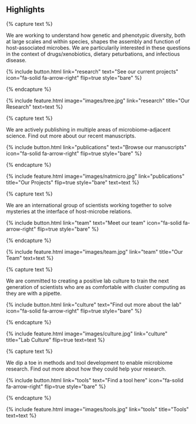 ---
---

## Highlights

<!-------------------------------------->
{% capture text %}

We are working to understand how genetic and phenotypic diversity, both at large scales and within species, shapes the assembly and function of host-associated microbes. We are particularily interested in these questions in the context of drugs/xenobiotics, dietary peturbations, and infectious disease.  

{%
  include button.html
  link="research"
  text="See our current projects"
  icon="fa-solid fa-arrow-right"
  flip=true
  style="bare"
%}

{% endcapture %}

{%
  include feature.html
  image="images/tree.jpg"
  link="research"
  title="Our Research"
  text=text
%}

<!-------------------------------------->
{% capture text %}

We are actively publishing in multiple areas of microbiome-adjacent science. Find out more about our recent manuscripts.

{%
  include button.html
  link="publications"
  text="Browse our manuscripts"
  icon="fa-solid fa-arrow-right"
  flip=true
  style="bare"
%}

{% endcapture %}

{%
  include feature.html
  image="images/natmicro.jpg"
  link="publications"
  title="Our Projects"
  flip=true
  style="bare"
  text=text
%}

<!-------------------------------------->
{% capture text %}

We are an international group of scientists working together to solve mysteries at the interface of host-microbe relations.

{%
  include button.html
  link="team"
  text="Meet our team"
  icon="fa-solid fa-arrow-right"
  flip=true
  style="bare"
%}

{% endcapture %}

{%
  include feature.html
  image="images/team.jpg"
  link="team"
  title="Our Team"
  text=text
%}

<!-------------------------------------->
{% capture text %}

We are committed to creating a positive lab culture to train the next generation of scientists who are as comfortable with cluster computing as they are with a pipette.

{%
  include button.html
  link="culture"
  text="Find out more about the lab"
  icon="fa-solid fa-arrow-right"
  flip=true
  style="bare"
%}

{% endcapture %}

{%
  include feature.html
  image="images/culture.jpg"
  link="culture"
  title="Lab Culture"
  flip=true
  text=text
%}

<!-------------------------------------->
{% capture text %}

We dip a toe in methods and tool development to enable microbiome research. Find out more about how they could help your research.

{%
  include button.html
  link="tools"
  text="Find a tool here"
  icon="fa-solid fa-arrow-right"
  flip=true
  style="bare"
%}

{% endcapture %}

{%
  include feature.html
  image="images/tools.jpg"
  link="tools"
  title="Tools"
  text=text
%}
